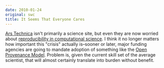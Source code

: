 ```yaml
---
date: 2010-01-24
original: swc
title: It Seems That Everyone Cares
---
```

<p><a href="http://arstechnica.com/">Ars Technica</a> isn't primarily a science site, but even they are now worried about <a href="http://arstechnica.com/science/news/2010/01/keeping-computers-from-ending-sciences-reproducibility.ars">reproducibility in computational science</a>.  I think it no longer matters how important this "crisis" actually is–sooner or later, major funding agencies are going to mandate adoption of something like the <a href="http://openprovenance.org/">Open Provenance Model</a>. Problem is, given the current skill set of the average scientist, that will almost certainly translate into burden without benefit.</p>
